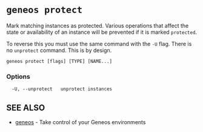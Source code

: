 # `geneos protect`

Mark matching instances as protected. Various operations that affect the state or availability of an instance will be prevented if it is marked `protected`.

To reverse this you must use the same command with the `-U` flag. There is no `unprotect` command. This is by design.

```text
geneos protect [flags] [TYPE] [NAME...]
```

### Options

```text
  -U, --unprotect   unprotect instances
```

## SEE ALSO

* [geneos](geneos.md)	 - Take control of your Geneos environments
